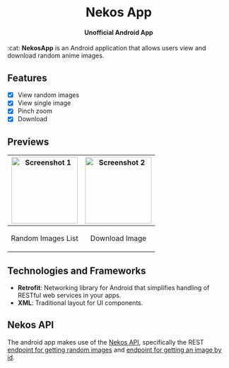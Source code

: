 <h1 align="center">Nekos App</h1>
<h4 align="center">Unofficial Android App</h4>
:cat: <strong>NekosApp</strong> is an Android application that allows users view and download random anime images.

## Features

- [x] View random images
- [x] View single image
- [x] Pinch zoom
- [x] Download

## Previews

| <img src="" alt="Screenshot 1" width="150"/> | <img src="" alt="Screenshot 2" width="150" /> |
|-------------------------------------------------------------------------------------|-------------------------------------------------------------------------------------|
| <p align="center">Random Images List</p>                                                    | <p align="center">Download Image</p>                                                |

## Technologies and Frameworks

- **Retrofit**: Networking library for Android that simplifies handling of RESTful web services in
  your apps.
- **XML**: Traditional layout for UI components.

## Nekos API

The android app makes use of the [Nekos API](https://nekosapi.com/docs/api-introduction),
specifically the
REST [endpoint for getting random images](https://nekosapi.com/docs/images/random)
and [endpoint for getting an image by id](https://nekosapi.com/docs/images/details).
